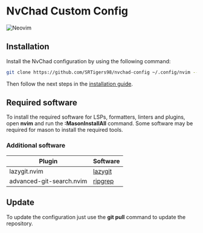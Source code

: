# NvChad Custom Config

![Neovim](https://img.shields.io/badge/NeoVim-%2357A143.svg?&style=for-the-badge&logo=neovim&logoColor=white)

## Installation

Install the NvChad configuration by using the following command:

```bash
git clone https://github.com/SRTigers98/nvchad-config ~/.config/nvim --depth 1
```

Then follow the next steps in the [installation guide](https://nvchad.com/docs/quickstart/install).

## Required software

To install the required software for LSPs, formatters, linters and plugins, open **nvim** and run the **:MasonInstallAll** command.
Some software may be required for mason to install the required tools.

### Additional software

| Plugin                   | Software                                            |
| ------------------------ | --------------------------------------------------- |
| lazygit.nvim             | [lazygit](https://github.com/jesseduffield/lazygit) |
| advanced-git-search.nvim | [ripgrep](https://github.com/BurntSushi/ripgrep)    |

## Update

To update the configuration just use the **git pull** command to update the repository.

